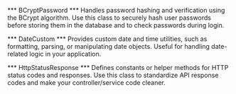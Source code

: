 *** BCryptPassword ***
Handles password hashing and verification using the BCrypt algorithm. Use this class to securely hash user passwords before storing them in the database and to check passwords during login.

*** DateCustom ***
Provides custom date and time utilities, such as formatting, parsing, or manipulating date objects. Useful for handling date-related logic in your application.

*** HttpStatusResponse ***
Defines constants or helper methods for HTTP status codes and responses. Use this class to standardize API response codes and make your controller/service code cleaner.

